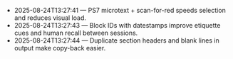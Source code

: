 <!-- status: stub; target: 150+ words -->
<!-- status: stub; target: 150+ words -->
<!-- status: stub; target: 150+ words -->
<!-- status: stub; target: 150+ words -->
<!-- status: stub; target: 150+ words -->
<!-- status: stub; target: 150+ words -->
<!-- status: stub; target: 150+ words -->
- 2025-08-24T13:27:41 — PS7 microtext + scan-for-red speeds selection and reduces visual load.
- 2025-08-24T13:27:43 — Block IDs with datestamps improve etiquette cues and human recall between sessions.
- 2025-08-24T13:27:44 — Duplicate section headers and blank lines in output make copy-back easier.








